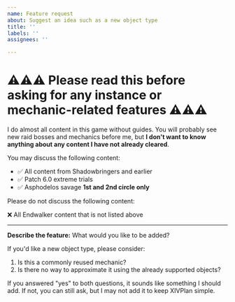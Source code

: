 ```yaml
---
name: Feature request
about: Suggest an idea such as a new object type
title: ''
labels: ''
assignees: ''

---
```


# ⚠⚠⚠ Please read this before asking for any instance or mechanic-related features ⚠⚠⚠

I do almost all content in this game without guides. You will probably see new raid bosses and mechanics before me, but **I don't want to know anything about any content I have not already cleared**.

You may discuss the following content:

* ✅ All content from Shadowbringers and earlier
* ✅ Patch 6.0 extreme trials
* ✅ Asphodelos savage **1st and 2nd circle only**

Please do not discuss the following content:

❌ All Endwalker content that is not listed above

---

**Describe the feature:**
What would you like to be added?

If you'd like a new object type, please consider:

1. Is this a commonly reused mechanic?
2. Is there no way to approximate it using the already supported objects?

If you answered "yes" to both questions, it sounds like something I should add. If not, you can still ask, but I may not add it to keep XIVPlan simple.
